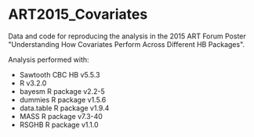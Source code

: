 # ART2015_Covariates
Data and code for reproducing the analysis in the 2015 ART Forum Poster "Understanding How Covariates Perform Across Different HB Packages".

Analysis performed with:

- Sawtooth CBC HB v5.5.3
- R v3.2.0
- bayesm R package v2.2-5
- dummies R package v1.5.6
- data.table R package v1.9.4
- MASS R package v7.3-40
- RSGHB R package v1.1.0
